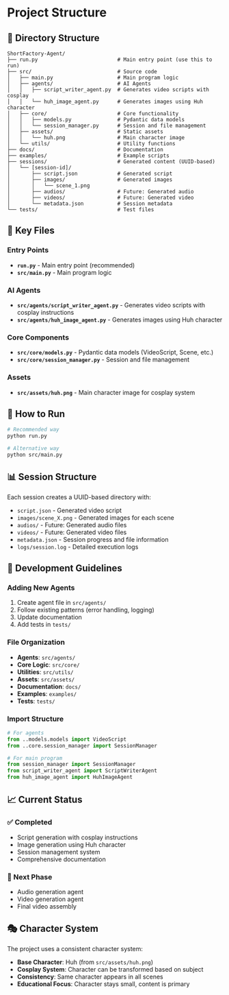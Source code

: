 # Project Structure

## 📁 Directory Structure

```
ShortFactory-Agent/
├── run.py                          # Main entry point (use this to run)
├── src/                            # Source code
│   ├── main.py                     # Main program logic
│   ├── agents/                     # AI Agents
│   │   ├── script_writer_agent.py  # Generates video scripts with cosplay
│   │   └── huh_image_agent.py      # Generates images using Huh character
│   ├── core/                       # Core functionality
│   │   ├── models.py               # Pydantic data models
│   │   └── session_manager.py      # Session and file management
│   ├── assets/                     # Static assets
│   │   └── huh.png                 # Main character image
│   └── utils/                      # Utility functions
├── docs/                           # Documentation
├── examples/                       # Example scripts
├── sessions/                       # Generated content (UUID-based)
│   └── [session-id]/
│       ├── script.json             # Generated script
│       ├── images/                 # Generated images
│       │   └── scene_1.png
│       ├── audios/                 # Future: Generated audio
│       ├── videos/                 # Future: Generated video
│       └── metadata.json           # Session metadata
└── tests/                          # Test files
```

## 🎯 Key Files

### Entry Points
- **`run.py`** - Main entry point (recommended)
- **`src/main.py`** - Main program logic

### AI Agents
- **`src/agents/script_writer_agent.py`** - Generates video scripts with cosplay instructions
- **`src/agents/huh_image_agent.py`** - Generates images using Huh character

### Core Components
- **`src/core/models.py`** - Pydantic data models (VideoScript, Scene, etc.)
- **`src/core/session_manager.py`** - Session and file management

### Assets
- **`src/assets/huh.png`** - Main character image for cosplay system

## 🚀 How to Run

```bash
# Recommended way
python run.py

# Alternative way
python src/main.py
```

## 📊 Session Structure

Each session creates a UUID-based directory with:
- `script.json` - Generated video script
- `images/scene_X.png` - Generated images for each scene
- `audios/` - Future: Generated audio files
- `videos/` - Future: Generated video files
- `metadata.json` - Session progress and file information
- `logs/session.log` - Detailed execution logs

## 🔧 Development Guidelines

### Adding New Agents
1. Create agent file in `src/agents/`
2. Follow existing patterns (error handling, logging)
3. Update documentation
4. Add tests in `tests/`

### File Organization
- **Agents**: `src/agents/`
- **Core Logic**: `src/core/`
- **Utilities**: `src/utils/`
- **Assets**: `src/assets/`
- **Documentation**: `docs/`
- **Examples**: `examples/`
- **Tests**: `tests/`

### Import Structure
```python
# For agents
from ..models.models import VideoScript
from ..core.session_manager import SessionManager

# For main program
from session_manager import SessionManager
from script_writer_agent import ScriptWriterAgent
from huh_image_agent import HuhImageAgent
```

## 📈 Current Status

### ✅ Completed
- Script generation with cosplay instructions
- Image generation using Huh character
- Session management system
- Comprehensive documentation

### 🚧 Next Phase
- Audio generation agent
- Video generation agent
- Final video assembly

## 🎭 Character System

The project uses a consistent character system:
- **Base Character**: Huh (from `src/assets/huh.png`)
- **Cosplay System**: Character can be transformed based on subject
- **Consistency**: Same character appears in all scenes
- **Educational Focus**: Character stays small, content is primary